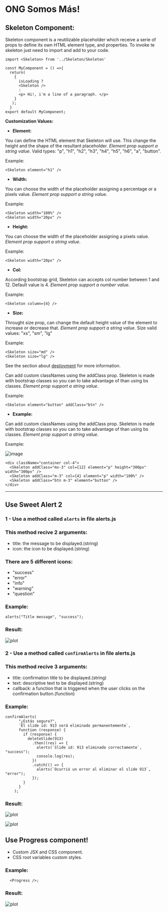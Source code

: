 # ONG Somos Más!

## **Skeleton Component:**

Skeleton component is a reutilizable placeholder which receive a serie of props to define its own HTML element type, and properties.
To invoke te skeleton just  need to import and add to your code.

    import <Skeleton> from '../Skeleton/Skeleton'

	const MyComponent = () =>{
	  return(
	    {
	      isLoading ?
	      <Skeleton />
	      :
	      <p> Hi!, i'm a line of a paragraph. </p>
	    }
       );
      }
    export default MyComponent;

**Customization Values:**

 - **Element:**

You can define the HTML element that Skeleton will use.
This change the height and the shape of the resultant placeholder.
 *Element prop support a string value*.
Valid types: "p", "h1", "h2", "h3", "h4", "h5", "h6", "a", "button".

Example:

    <Skeleton element="h1" />

 - **Width:**

You can choose the width of the placeholder assigning a percentage or a pixels value.
 *Element prop support a string value*.

Example:

    <Skeleton width="100%" />
    <Skeleton width="20px" />


 - **Height:**

You can choose the width of the placeholder assigning a pixels value.
 *Element prop support a string value*.

Example:

    <Skeleton width="20px" />

 - **Col:**

According bootstrap grid, Skeleton can accepts col number between 1 and 12. Default value is 4.
 *Element prop support a number value*.

Example:

    <Skeleton column={4} />

 - **Size:**

Throught size prop, can change the default height value of the element to increase or decrease that. 
 *Element prop support a string value*.
 Size valid values: "xs", "sm", "lg"

Example:

    <Skeleton size="md" />
    <Skeleton size="lg" />
See the section about [deployment](https://facebook.github.io/create-react-app/docs/deployment) for more information.



Can add custom classNames using the addClass prop. Skeleton is made with bootstrap classes so you can to take advantage of than using bs classes.
 *Element prop support a string value*.

Example:

    <Skeleton element="button" addClass="btn" />

 - **Example:**

Can add custom classNames using the addClass prop. Skeleton is made with bootstrap classes so you can to take advantage of than using bs classes.
 *Element prop support a string value*.

Example:

![image](https://user-images.githubusercontent.com/71856261/152566785-905c9342-8afc-48be-bcb7-35f3cd65f460.png)

    <div className="container col-4">
      <Skeleton addClass="mx-3" col={12} element="p" height="300px" width="300px" />
      <Skeleton addClass="m-3" col={4} element="p" width="100%" />
      <Skeleton addClass="btn m-3" element="button" />
    </div>

---

## Use Sweet Alert 2

### 1 - Use a method called `alerts` in file alerts.js

### This method recive 2 arguments:

- title: the message to be displayed.(string)
- icon: the icon to be displayed.(string)

### There are 5 different icons:

- "success"
- "error"
- "info"
- "warning"
- "question"

### Example:

```
alerts("Title message", "success");
```

### Result:

![plot](https://i.ibb.co/883s3dH/example.jpg)

### 2 - Use a method called `confirmAlerts` in file alerts.js

### This method recive 3 arguments:

- title: confirmation title to be displayed.(string)
- text: descriptive text to be displayed.(string)
- callback: a function that is triggered when the user clicks on the confirmation button.(function)

### Example:

```
confirmAlerts(
      "¿Estás seguro?",
      `El slide id: 913 será eliminado permanentemente`,
      function (response) {
        if (response) {
          deleteSlide(913)
            .then((res) => {
              alerts(`Slide id: 913 eliminado correctamente`, "success");
              console.log(res);
            })
            .catch(() => {
              alerts(`Ocurrió un error al eliminar el slide 913`, "error");
            });
        }
      }
    );
```

### Result:

![plot](https://i.ibb.co/bz9wLHk/confirmation2.jpg)

![plot](https://i.ibb.co/hywdz46/confirmed.jpg)

## Use Progress component!

- Custom JSX and CSS component.
- CSS root variables custom styles.

### Example:

```
  <Progress />;
```

### Result:

![plot](https://imgur.com/4qLJ6E2.png)
